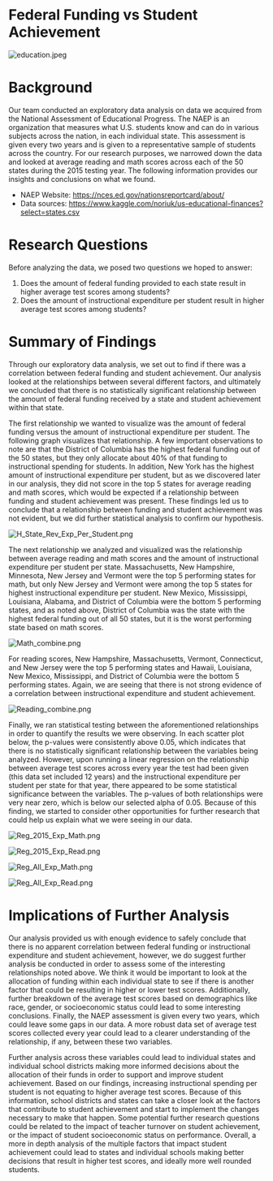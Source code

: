 # Federal Funding vs Student Achievement

![education.jpeg](https://github.com/trangbt278/education/blob/main/readme_images/Education.jpeg)

# Background

Our team conducted an exploratory data analysis on data we acquired from the National Assessment of Educational Progress. The NAEP is an organization that measures what U.S. students know and can do in various subjects across the nation, in each individual state. This assessment is given every two years and is given to a representative sample of students across the country. For our research purposes, we narrowed down the data and looked at average reading and math scores across each of the 50 states during the 2015 testing year. The following information provides our insights and conclusions on what we found.

* NAEP Website: https://nces.ed.gov/nationsreportcard/about/
* Data sources: https://www.kaggle.com/noriuk/us-educational-finances?select=states.csv

# Research Questions

Before analyzing the data, we posed two questions we hoped to answer:
1. Does the amount of federal funding provided to each state result in higher average test scores among students?
2. Does the amount of instructional expenditure per student result in higher average test scores among students?

# Summary of Findings
 
Through our exploratory data analysis, we set out to find if there was a correlation between federal funding and student achievement. Our analysis looked at the relationships between several different factors, and ultimately we concluded that there is no statistically significant relationship between the amount of federal funding received by a state and student achievement within that state. 

The first relationship we wanted to visualize was the amount of federal funding versus the amount of instructional expenditure per student. The following graph visualizes that relationship. A few important observations to note are that the District of Columbia has the highest federal funding out of the 50 states, but they only allocate about 40% of that funding to instructional spending for students. In addition, New York has the highest amount of instructional expenditure per student, but as we discovered later in our analysis, they did not score in the top 5 states for average reading and math scores, which would be expected if a relationship between funding and student achievement was present. These findings led us to conclude that a relationship between funding and student achievement was not evident, but we did further statistical analysis to confirm our hypothesis.

![H_State_Rev_Exp_Per_Student.png](https://github.com/trangbt278/education/blob/main/readme_images/H_State_Rev_Exp_Per_Student.png)

The next relationship we analyzed and visualized was the relationship between average reading and math scores and the amount of instructional expenditure per student per state. Massachusetts, New Hampshire, Minnesota, New Jersey and Vermont were the top 5 performing states for math, but only New Jersey and Vermont were among the top 5 states for highest instructional expenditure per student. New Mexico, Mississippi, Louisiana, Alabama, and District of Columbia were the bottom 5 performing states, and as noted above, District of Columbia was the state with the highest federal funding out of all 50 states, but it is the worst performing state based on math scores.

![Math_combine.png](https://github.com/trangbt278/education/blob/main/readme_images/Math_combine.png)

For reading scores, New Hampshire, Massachusetts, Vermont, Connecticut, and New Jersey were the top 5 performing states and Hawaii, Louisiana, New Mexico, Mississippi, and District of Columbia were the bottom 5 performing states. Again, we are seeing that there is not strong evidence of a correlation between instructional expenditure and student achievement. 

![Reading_combine.png](https://github.com/trangbt278/education/blob/main/readme_images/Reading_combine.png)

Finally, we ran statistical testing between the aforementioned relationships in order to quantify the results we were observing. In each scatter plot below, the p-values were consistently above 0.05, which indicates that there is no statistically significant relationship between the variables being analyzed. However, upon running a linear regression on the relationship between average test scores across every year the test had been given (this data set included 12 years) and the instructional expenditure per student per state for that year, there appeared to be some statistical significance between the variables. The p-values of both relationships were very near zero, which is below our selected alpha of 0.05. Because of this finding, we started to consider other opportunities for further research that could help us explain what we were seeing in our data.

![Reg_2015_Exp_Math.png](https://github.com/trangbt278/education/blob/main/Output_images/Reg_2015_Exp_Math.png)

![Reg_2015_Exp_Read.png](https://github.com/trangbt278/education/blob/main/Output_images/Reg_2015_Exp_Read.png)

![Reg_All_Exp_Math.png](https://github.com/trangbt278/education/blob/main/Output_images/Reg_All_Exp_Math.png)

![Reg_All_Exp_Read.png](https://github.com/trangbt278/education/blob/main/Output_images/Reg_All_Exp_Read.png)

# Implications of Further Analysis

Our analysis provided us with enough evidence to safely conclude that there is no apparent correlation between federal funding or instructional expenditure and student achievement, however, we do suggest further analysis be conducted in order to assess some of the interesting relationships noted above. We think it would be important to look at the allocation of funding within each individual state to see if there is another factor that could be resulting in higher or lower test scores. Additionally, further breakdown of the average test scores based on demographics like race, gender, or socioeconomic status could lead to some interesting conclusions. Finally, the NAEP assessment is given every two years, which could leave some gaps in our data. A more robust data set of average test scores collected every year could lead to a clearer understanding of the relationship, if any, between these two variables.

Further analysis across these variables could lead to individual states and individual school districts making more informed decisions about the allocation of their funds in order to support and improve student achievement. Based on our findings, increasing instructional spending per student is not equating to higher average test scores. Because of this information, school districts and states can take a closer look at the factors that contribute to student achievement and start to implement the changes necessary to make that happen. Some potential further research questions could be related to the impact of teacher turnover on student achievement, or the impact of student socioeconomic status on performance. Overall, a more in depth analysis of the multiple factors that impact student achievement could lead to states and individual schools making better decisions that result in higher test scores, and ideally more well rounded students.



